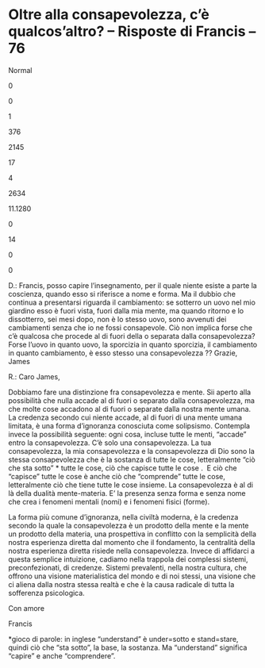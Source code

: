 # Oltre alla consapevolezza, c’è qualcos’altro? – Risposte di Francis – 76

 

Normal

0

0

1

376

2145

17

4

2634

11.1280

0

14

0

0

 

  
  
             

D.: Francis, posso capire l&rsquo;insegnamento, per il quale niente esiste a parte la coscienza, quando esso si riferisce a nome e forma. Ma il dubbio che continua a presentarsi riguarda il cambiamento: se sotterro un uovo nel mio giardino esso &egrave; fuori vista, fuori dalla mia mente, ma quando ritorno e lo dissotterro, sei mesi dopo, non &egrave; lo stesso uovo, sono avvenuti dei cambiamenti senza che io ne fossi consapevole. Ci&ograve; non implica forse che c&rsquo;&egrave; qualcosa che procede al di fuori della o separata dalla consapevolezza? Forse l&rsquo;uovo in quanto uovo, la sporcizia in quanto sporcizia, il cambiamento in quanto cambiamento, &egrave; esso stesso una consapevolezza ?? Grazie, James

R.: Caro James,

Dobbiamo fare una distinzione fra consapevolezza e mente. Sii aperto alla possibilit&agrave; che nulla accade al di fuori o separato dalla consapevolezza, ma che molte cose accadono al di fuori o separate dalla nostra mente umana. La credenza secondo cui niente accade, al di fuori di una mente umana limitata, &egrave; una forma d&rsquo;ignoranza conosciuta come solipsismo. Contempla invece la possibilit&agrave; seguente: ogni cosa, incluse tutte le menti, &ldquo;accade&rdquo; entro la consapevolezza. C&rsquo;&egrave; solo una consapevolezza. La tua consapevolezza, la mia consapevolezza e la consapevolezza di Dio sono la stessa consapevolezza che &egrave; la sostanza di tutte le cose, letteralmente &ldquo;ci&ograve; che sta sotto&rdquo; * tutte le cose, ci&ograve; che capisce tutte le cose .&nbsp; E ci&ograve; che &ldquo;capisce&rdquo; tutte le cose &egrave; anche ci&ograve; che &ldquo;comprende&rdquo; tutte le cose, letteralmente ci&ograve; che tiene tutte le cose insieme. La consapevolezza &egrave; al di l&agrave; della dualit&agrave; mente-materia. E&rsquo; la presenza senza forma e senza nome che crea i fenomeni mentali (nomi) e i fenomeni fisici (forme).

La forma pi&ugrave; comune d&rsquo;ignoranza, nella civilt&agrave; moderna, &egrave; la credenza secondo la quale la consapevolezza &egrave; un prodotto della mente e la mente un prodotto della materia, una prospettiva in conflitto con la semplicit&agrave; della nostra esperienza diretta dal momento che il fondamento, la centralit&agrave; della nostra esperienza diretta risiede nella consapevolezza. Invece di affidarci a questa semplice intuizione, cadiamo nella trappola dei complessi sistemi, preconfezionati, di credenze. Sistemi prevalenti, nella nostra cultura, che offrono una visione materialistica del mondo e di noi stessi, una visione che ci aliena dalla nostra stessa realt&agrave; e che &egrave; la causa radicale di tutta la sofferenza psicologica.

  

Con amore

Francis

*gioco di parole: in inglese &ldquo;understand&rdquo; &egrave; under=sotto e stand=stare, quindi ci&ograve; che &ldquo;sta sotto&rdquo;, la base, la sostanza. Ma &ldquo;understand&rdquo; significa &ldquo;capire&rdquo; e anche &ldquo;comprendere&rdquo;.

  
 
